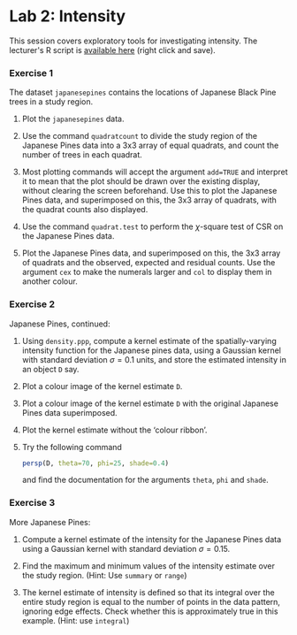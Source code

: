 Lab 2: Intensity
================

This session covers exploratory tools for investigating intensity.
The lecturer's R script is [available here](https://raw.githubusercontent.com/spatstat/Melb2018/master/Scripts/script02.R) (right click and save).

### Exercise 1

The dataset `japanesepines` contains the locations of Japanese Black Pine trees in a study region.

1.  Plot the `japanesepines` data.

2.  Use the command `quadratcount` to divide the study region of the Japanese Pines data into a 3x3 array of equal quadrats, and count the number of trees in each quadrat.

3.  Most plotting commands will accept the argument `add=TRUE` and interpret it to mean that the plot should be drawn over the existing display, without clearing the screen beforehand. Use this to plot the Japanese Pines data, and superimposed on this, the 3x3 array of quadrats, with the quadrat counts also displayed.

4.  Use the command `quadrat.test` to perform the *χ*-square test of CSR on the Japanese Pines data.

5.  Plot the Japanese Pines data, and superimposed on this, the 3x3 array of quadrats and the observed, expected and residual counts. Use the argument `cex` to make the numerals larger and `col` to display them in another colour.

### Exercise 2

Japanese Pines, continued:

1.  Using `density.ppp`, compute a kernel estimate of the spatially-varying intensity function for the Japanese pines data, using a Gaussian kernel with standard deviation *σ* = 0.1 units, and store the estimated intensity in an object `D` say.

2.  Plot a colour image of the kernel estimate `D`.

3.  Plot a colour image of the kernel estimate `D` with the original Japanese Pines data superimposed.

4.  Plot the kernel estimate without the ‘colour ribbon’.

5.  Try the following command

    ``` r
    persp(D, theta=70, phi=25, shade=0.4)
    ```

    and find the documentation for the arguments `theta`, `phi` and `shade`.

### Exercise 3

More Japanese Pines:

1.  Compute a kernel estimate of the intensity for the Japanese Pines data using a Gaussian kernel with standard deviation *σ* = 0.15.

2.  Find the maximum and minimum values of the intensity estimate over the study region. (Hint: Use `summary` or `range`)

3.  The kernel estimate of intensity is defined so that its integral over the entire study region is equal to the number of points in the data pattern, ignoring edge effects. Check whether this is approximately true in this example. (Hint: use `integral`)
